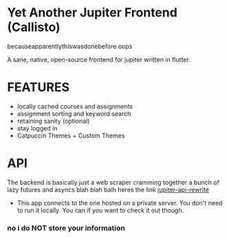 # Yet Another Jupiter Frontend (Callisto)
becauseapparentlythiswasdonebefore.oops

A sane, native, open-source frontend for jupiter written in flutter.

# FEATURES
- locally cached courses and assignments
- assignment sorting and keyword search
- retaining sanity (optional)
- stay logged in 
- Catpuccin Themes + Custom Themes

# API
The backend is basically just a web scraper cramming together a bunch of lazy futures and asyncs blah blah balh heres the link
[jupiter-api-rewrite](https://github.com/niooii/jupiter-api-rewrite)
- This app connects to the one hosted on a private server. You don't need to run it locally. You can if you want to check it out though.
### no i do NOT store your information 
